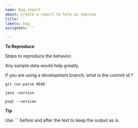 ```yaml
---
name: Bug report
about: Create a report to help us improve
title: ''
labels: bug
assignees: ''

---
```


<!-- Describe the bug you find-->

 

<!--Feel free to attach screenshots as well-->

**To Reproduce**

Steps to reproduce the behavior.

Any sample data would help greatly.


<!-- What is the version of Horreum ? -->

If you are using a development branch; what is the commit id ?

```
git rev-parse HEAD
```



<!--What is the version of Java ? -->

```
java -version
```

<!--What is the version of PostgreSQL ? -->


```
psql --version
```


<!-- Which Operating System (OS) is used ? -->

 

<!-- Which is the version of your browser ? -->

**Tip**

Use \`\`\` before and after the text to keep the output as is.

